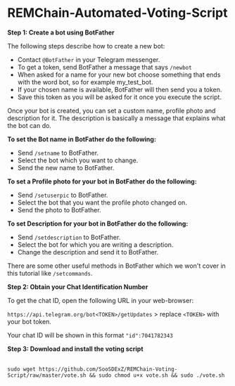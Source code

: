 # REMChain-Automated-Voting-Script

**Step 1: Create a bot using BotFather**

The following steps describe how to create a new bot:

* Contact `@BotFather` in your Telegram messenger.
* To get a token, send BotFather a message that says `/newbot`
* When asked for a name for your new bot choose something that ends with the word bot, so for example my_test_bot.
* If your chosen name is available, BotFather will then send you a token.
* Save this token as you will be asked for it once you execute the script.

Once your bot is created, you can set a custom name, profile photo and description for it. The description is basically a message that explains what the bot can do.

**To set the Bot name in BotFather do the following:**

* Send `/setname` to BotFather.
* Select the bot which you want to change.
* Send the new name to BotFather.

**To set a Profile photo for your bot in BotFather do the following:**

* Send `/setuserpic` to BotFather.
* Select the bot that you want the profile photo changed on.
* Send the photo to BotFather.

**To set Description for your bot in BotFather do the following:**

* Send `/setdescription` to BotFather.
* Select the bot for which you are writing a description.
* Change the description and send it to BotFather.

There are some other useful methods in BotFather which we won't cover in this tutorial like `/setcommands`.

**Step 2: Obtain your Chat Identification Number**

To get the chat ID, open the following URL in your web-browser: 

`https://api.telegram.org/bot<TOKEN>/getUpdates` > replace `<TOKEN>` with your bot token.

Your chat ID will be shown in this format `"id":7041782343`

**Step 3: Download and install the voting script**
<br>
<br>
```
sudo wget https://github.com/SooSDExZ/REMChain-Voting-Script/raw/master/vote.sh && sudo chmod u+x vote.sh && sudo ./vote.sh
```
